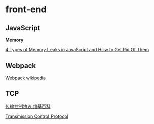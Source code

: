 # front-end
## JavaScript
**Memory**

[4 Types of Memory Leaks in JavaScript and How to Get Rid Of Them](https://auth0.com/blog/four-types-of-leaks-in-your-javascript-code-and-how-to-get-rid-of-them/)
## Webpack
[Webpack wikipedia](https://en.wikipedia.org/wiki/Webpack)
## TCP
[传输控制协议 维基百科](https://zh.wikipedia.org/wiki/%E4%BC%A0%E8%BE%93%E6%8E%A7%E5%88%B6%E5%8D%8F%E8%AE%AE)

[Transmission Control Protocol](https://en.wikipedia.org/wiki/Transmission_Control_Protocol)
